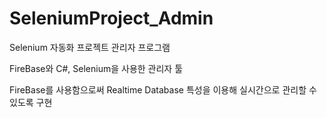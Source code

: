 # SeleniumProject_Admin
Selenium 자동화 프로젝트 관리자 프로그램


FireBase와 C#, Selenium을 사용한 관리자 툴


FireBase를 사용함으로써 Realtime Database 특성을 이용해 실시간으로 관리할 수 있도록 구현
